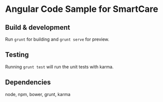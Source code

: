 
# Angular Code Sample for SmartCare

## Build & development

Run `grunt` for building and `grunt serve` for preview.

## Testing

Running `grunt test` will run the unit tests with karma.

## Dependencies
node, npm, bower, grunt, karma
